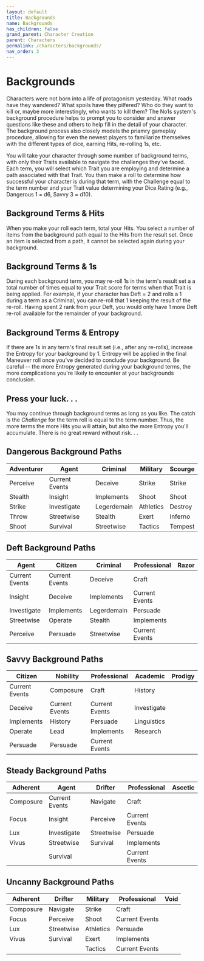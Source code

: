 ```yaml
---
layout: default
title: Backgrounds
name: Backgrounds
has_children: false
grand_parent: Character Creation
parent: Characters
permalink: /characters/backgrounds/
nav_order: 3
---
```


# Backgrounds
Characters were not born into a life of protagonism yesterday.  What roads have they wandered?  What spoils have they pilfered?  Who do they want to kill or, maybe more interestingly, who wants to kill them?  The No1s system's background procedure helps to prompt you to consider and answer questions like these and others to help fill in the detail of your character.
The background process also closely models the priamry gameplay procedure, allowing for even the newest players to familiarize themselves with the different types of dice, earning Hits, re-rolling 1s, etc.

You will take your character through some number of background terms, with only their Traits available to navigate the challenges they've faced.  Each term, you will select which Trait you are employing and determine a path associated with that Trait.  You then make a roll to determine how successful your character is during that term, with the Challenge equal to the term number and your Trait value determining your Dice Rating (e.g., Dangerous 1 = d6, Savvy 3 = d10).

## Background Terms & Hits
When you make your roll each term, total your Hits.  You select a number of items from the background path equal to the Hits from the result set.  Once an item is selected from a path, it cannot be selected again during your background.


## Background Terms & 1s
During each background term, you may re-roll 1s in the term's result set a a total number of times equal to your Trait score for terms when that Trait is being applied.  For example, if your character has Deft = 2 and rolls a 1 during a term as a Criminal, you can re-roll that 1 keeping the result of the re-roll.  Having spent 2 rank from your Deft, you would only have 1 more Deft re-roll available for the remainder of your background.

## Background Terms & Entropy
If there are 1s in any term's final result set (i.e., after any re-rolls), increase the Entropy for your background by 1.  Entropy will be applied in the final Maneuver roll once you've decided to conclude your background.  Be careful -- the more Entropy generated during your background terms, the more complications you're likely to encounter at your backgrounds conclusion.

##  Press your luck. . .
You may continue through background terms as long as you like.  The catch is the *Challenge* for the term roll is equal to the term number.  Thus, the more terms the more Hits you will attain, but also the more Entropy you'll accumulate.  There is no great reward without risk. . .

## Dangerous Background Paths

| Adventurer | Agent | Criminal | Military | Scourge |
| --- | --- | --- | --- | --- |
| Perceive | Current Events | Deceive | Strike | Strike |
| Stealth | Insight | Implements | Shoot | Shoot |
| Strike | Investigate | Legerdemain | Athletics | Destroy |
| Throw | Streetwise | Stealth | Exert | Inferno |
| Shoot | Survival | Streetwise | Tactics | Tempest |

## Deft Background Paths

| Agent | Citizen | Criminal | Professional | Razor |
| --- | --- | --- | --- | --- |
| Current Events | Current Events | Deceive | Craft |  |
| Insight | Deceive | Implements | Current Events |  |
| Investigate | Implements | Legerdemain | Persuade |  |
| Streetwise | Operate | Stealth | Implements |  |
| Perceive | Persuade | Streetwise | Current Events |  |

## Savvy Background Paths

| Citizen | Nobility | Professional | Academic | Prodigy |
| --- | --- | --- | --- | --- |
| Current Events | Composure | Craft | History |  |
| Deceive | Current Events | Current Events | Investigate |  |
| Implements | History | Persuade | Linguistics |  |
| Operate | Lead | Implements | Research |  |
| Persuade | Persuade | Current Events |  |  |

## Steady Background Paths

| Adherent | Agent | Drifter | Professional | Ascetic |
| --- | --- | --- | --- | --- |
| Composure | Current Events | Navigate | Craft |  |
| Focus | Insight | Perceive | Current Events |  |
| Lux | Investigate | Streetwise | Persuade |  |
| Vivus | Streetwise | Survival | Implements |  |
|  | Survival |  | Current Events |  |

## Uncanny Background Paths

| Adherent | Drifter | Military | Professional | Void |
| --- | --- | --- | --- | --- |
| Composure | Navigate | Strike | Craft |  |
| Focus | Perceive | Shoot | Current Events |  |
| Lux | Streetwise | Athletics | Persuade |  |
| Vivus | Survival | Exert | Implements |  |
|  |  | Tactics | Current Events |  |
